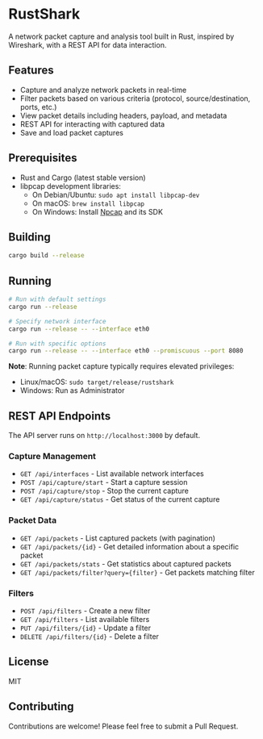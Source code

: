 # RustShark

A network packet capture and analysis tool built in Rust, inspired by Wireshark, with a REST API for data interaction.

## Features

- Capture and analyze network packets in real-time
- Filter packets based on various criteria (protocol, source/destination, ports, etc.)
- View packet details including headers, payload, and metadata
- REST API for interacting with captured data
- Save and load packet captures

## Prerequisites

- Rust and Cargo (latest stable version)
- libpcap development libraries:
  - On Debian/Ubuntu: `sudo apt install libpcap-dev`
  - On macOS: `brew install libpcap`
  - On Windows: Install [Npcap](https://npcap.com/) and its SDK

## Building

```bash
cargo build --release
```

## Running

```bash
# Run with default settings
cargo run --release

# Specify network interface
cargo run --release -- --interface eth0

# Run with specific options
cargo run --release -- --interface eth0 --promiscuous --port 8080
```

**Note**: Running packet capture typically requires elevated privileges:

- Linux/macOS: `sudo target/release/rustshark`
- Windows: Run as Administrator

## REST API Endpoints

The API server runs on `http://localhost:3000` by default.

### Capture Management

- `GET /api/interfaces` - List available network interfaces
- `POST /api/capture/start` - Start a capture session
- `POST /api/capture/stop` - Stop the current capture
- `GET /api/capture/status` - Get status of the current capture

### Packet Data

- `GET /api/packets` - List captured packets (with pagination)
- `GET /api/packets/{id}` - Get detailed information about a specific packet
- `GET /api/packets/stats` - Get statistics about captured packets
- `GET /api/packets/filter?query={filter}` - Get packets matching filter

### Filters

- `POST /api/filters` - Create a new filter
- `GET /api/filters` - List available filters
- `PUT /api/filters/{id}` - Update a filter
- `DELETE /api/filters/{id}` - Delete a filter

## License

MIT

## Contributing

Contributions are welcome! Please feel free to submit a Pull Request.
